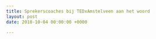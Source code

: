```yaml
---
title: Sprekerscoaches bij TEDxAmstelveen aan het woord
layout: post
date: 2018-10-04 00:00:00 +0000

---
```

